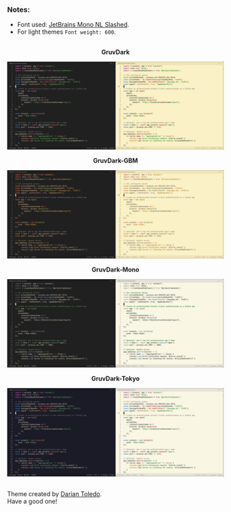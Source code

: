 ### Notes:
- Font used: [JetBrains Mono NL Slashed](https://github.com/sharpjs/JetBrainsMonoSlashed).
- For light themes `Font weight: 600`.

##

<p style="text-align:center; font-weight:bold;">GruvDark</p>

![GruvDark](images/gruvdark.jpg)

<p style="text-align:center; font-weight:bold;">GruvDark-GBM</p>

![GruvDark-GBM](images/gruvdark-gbm.jpg)

<p style="text-align:center; font-weight:bold;">GruvDark-Mono</p>

![GruvDark-Mono](images/gruvdark-mono.jpg)

<p style="text-align:center; font-weight:bold;">GruvDark-Tokyo</p>

![GruvDark-Tokyo](images/gruvdark-tokyo.jpg)

## 

Theme created by <a href="https://github.com/darianmorat">Darian Toledo</a>.<br />
Have a good one!
